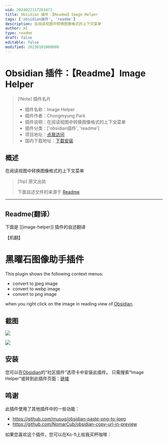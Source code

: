 ```yaml
---
uid: 2024022117283471
title: Obsidian 插件：【Readme】Image Helper
tags: ['obsidian插件', 'readme']
description: 在阅读视图中转换图像格式的上下文菜单
author: AI
type: readme
draft: false
editable: false
modified: 20230101000000
---
```


# Obsidian 插件：【Readme】Image Helper

> [!Note] 插件名片
> - 插件名称：Image Helper
> - 插件作者：Chongmyung Park
> - 插件说明：在阅读视图中转换图像格式的上下文菜单
> - 插件分类：['obsidian插件', 'readme']
> - 项目地址：[点我访问](https://github.com/byfun/obsidian-image-helper)
> - 国内下载地址：[下载安装](https://pkmer.cn/products/plugin/pluginMarket/?image-helper)

## 概述

在阅读视图中转换图像格式的上下文菜单



> [!tip] 原文出处
> 
>下面自述文件的来源于 [Readme](https://ghproxy.net/https://raw.githubusercontent.com/byfun/obsidian-image-helper/main/README.md)
> 

---

## Readme(翻译）

下面是 [[image-helper]] 插件的自述翻译

【机翻】
# 黑曜石图像助手插件

This plugin shows the following context menus:

- convert to jpeg image
- convert to webp image
- convert to png image

when you right click on the image in reading view of [Obsidian](https://obsidian.md/).
## 截图
![](https://cdn.pkmer.cn/covers/image-helper_2_0.jpeg!pkmer)

![](https://cdn.pkmer.cn/covers/image-helper_2_1.jpeg!pkmer)
## 安装
您可以在[Obsidian](https://obsidian.md/)的“社区插件”选项卡中安装此插件。
只需搜索“Image Helper”或转到此插件页面：[链接](https://obsidian.md/plugins?id=image-helper)
## 鸣谢
此插件使用了其他插件中的一些功能：

- https://github.com/musug/obsidian-paste-png-to-jpeg
- https://github.com/NomarCub/obsidian-copy-url-in-preview

如果您喜欢这个插件，您可以在Ko-fi上给我买杯咖啡：<br>




